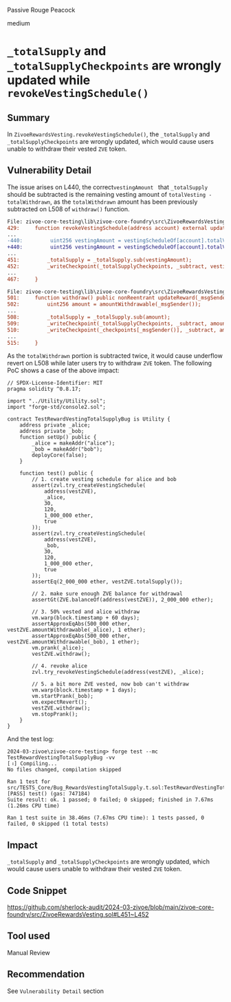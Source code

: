 Passive Rouge Peacock

medium

# ````_totalSupply```` and ````_totalSupplyCheckpoints```` are wrongly updated while ````revokeVestingSchedule()````

## Summary
In ````ZivoeRewardsVesting.revokeVestingSchedule()````, the ````_totalSupply```` and ````_totalSupplyCheckpoints```` are wrongly updated, which would cause users unable to withdraw their vested ````ZVE```` token.

## Vulnerability Detail
The issue arises on L440, the correct````vestingAmount ```` that  ````_totalSupply```` should be subtracted is the remaining vesting amount of ````totalVesting - totalWithdrawn````, as the ````totalWithdrawn```` amount has been previously subtracted on L508 of  ````withdraw()```` function.
```diff
File: zivoe-core-testing\lib\zivoe-core-foundry\src\ZivoeRewardsVesting.sol
429:     function revokeVestingSchedule(address account) external updateReward(account) onlyZVLOrITO nonReentrant {
...
-440:         uint256 vestingAmount = vestingScheduleOf[account].totalVesting;
+440:         uint256 vestingAmount = vestingScheduleOf[account].totalVesting - vestingScheduleOf[account].totalWithdrawn;
...
451:         _totalSupply = _totalSupply.sub(vestingAmount);
452:         _writeCheckpoint(_totalSupplyCheckpoints, _subtract, vestingAmount);
...
467:     }

File: zivoe-core-testing\lib\zivoe-core-foundry\src\ZivoeRewardsVesting.sol
501:     function withdraw() public nonReentrant updateReward(_msgSender()) {
502:         uint256 amount = amountWithdrawable(_msgSender());
...
508:         _totalSupply = _totalSupply.sub(amount);
509:         _writeCheckpoint(_totalSupplyCheckpoints, _subtract, amount);
510:         _writeCheckpoint(_checkpoints[_msgSender()], _subtract, amount);
...
515:     }

```

As the ````totalWithdrawn```` portion is subtracted twice, it would cause underflow revert on L508 while later users try to withdraw ````ZVE```` token.
The following PoC shows a case of the above impact:
```solidity
// SPDX-License-Identifier: MIT
pragma solidity ^0.8.17;

import "../Utility/Utility.sol";
import "forge-std/console2.sol";

contract TestRewardVestingTotalSupplyBug is Utility {
    address private _alice;
    address private _bob;
    function setUp() public {
        _alice = makeAddr("alice");
        _bob = makeAddr("bob");
        deployCore(false);
    }

    function test() public {
        // 1. create vesting schedule for alice and bob
        assert(zvl.try_createVestingSchedule(
            address(vestZVE), 
            _alice, 
            30, 
            120,
            1_000_000 ether, 
            true
        ));
        assert(zvl.try_createVestingSchedule(
            address(vestZVE), 
            _bob, 
            30, 
            120,
            1_000_000 ether, 
            true
        ));
        assertEq(2_000_000 ether, vestZVE.totalSupply());
        
        // 2. make sure enough ZVE balance for withdrawal
        assertGt(ZVE.balanceOf(address(vestZVE)), 2_000_000 ether);
    
        // 3. 50% vested and alice withdraw
        vm.warp(block.timestamp + 60 days);
        assertApproxEqAbs(500_000 ether, vestZVE.amountWithdrawable(_alice), 1 ether);
        assertApproxEqAbs(500_000 ether, vestZVE.amountWithdrawable(_bob), 1 ether);
        vm.prank(_alice);
        vestZVE.withdraw();

        // 4. revoke alice
        zvl.try_revokeVestingSchedule(address(vestZVE), _alice);

        // 5. a bit more ZVE vested, now bob can't withdraw
        vm.warp(block.timestamp + 1 days);
        vm.startPrank(_bob);
        vm.expectRevert();
        vestZVE.withdraw();
        vm.stopPrank();
    }
}
```

And the test log:
```solidity
2024-03-zivoe\zivoe-core-testing> forge test --mc TestRewardVestingTotalSupplyBug -vv
[⠰] Compiling...
No files changed, compilation skipped

Ran 1 test for src/TESTS_Core/Bug_RewardsVestingTotalSupply.t.sol:TestRewardVestingTotalSupplyBug
[PASS] test() (gas: 747184)
Suite result: ok. 1 passed; 0 failed; 0 skipped; finished in 7.67ms (1.26ms CPU time)

Ran 1 test suite in 38.46ms (7.67ms CPU time): 1 tests passed, 0 failed, 0 skipped (1 total tests)
```

## Impact
````_totalSupply```` and ````_totalSupplyCheckpoints```` are wrongly updated, which would cause users unable to withdraw their vested ````ZVE```` token.

## Code Snippet
https://github.com/sherlock-audit/2024-03-zivoe/blob/main/zivoe-core-foundry/src/ZivoeRewardsVesting.sol#L451~L452

## Tool used

Manual Review

## Recommendation
See ````Vulnerability Detail```` section
